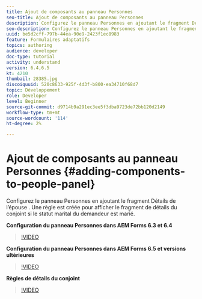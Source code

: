 ```yaml
---
title: Ajout de composants au panneau Personnes
seo-title: Ajout de composants au panneau Personnes
description: Configurez le panneau Personnes en ajoutant le fragment Détails de l’épouse . Une règle est créée pour afficher le fragment de détails du conjoint si le statut marital du demandeur est marié.
seo-description: Configurez le panneau Personnes en ajoutant le fragment Détails de l’épouse . Une règle est créée pour afficher le fragment de détails du conjoint si le statut marital du demandeur est marié.
uuid: be5d2cff-797b-44ea-90e9-2423f1ec8983
feature: Formulaires adaptatifs
topics: authoring
audience: developer
doc-type: tutorial
activity: understand
version: 6.4,6.5
kt: 4210
thumbail: 28385.jpg
discoiquuid: 520c8633-925f-4d3f-b800-ea34710f68d7
topic: Développement
role: Developer
level: Beginner
source-git-commit: d9714b9a291ec3ee5f3dba9723de72bb120d2149
workflow-type: tm+mt
source-wordcount: '114'
ht-degree: 2%

---
```



# Ajout de composants au panneau Personnes {#adding-components-to-people-panel}

Configurez le panneau Personnes en ajoutant le fragment Détails de l’épouse . Une règle est créée pour afficher le fragment de détails du conjoint si le statut marital du demandeur est marié.

**Configuration du panneau Personnes dans AEM Forms 6.3 et 6.4**

>[!VIDEO](https://video.tv.adobe.com/v/22193?quality=9&learn=on)

**Configuration du panneau Personnes dans AEM Forms 6.5 et versions ultérieures**

>[!VIDEO](https://video.tv.adobe.com/v/28385)

**Règles de détails du conjoint**

>[!VIDEO](https://video.tv.adobe.com/v/22195?quality=9&learn=on)





